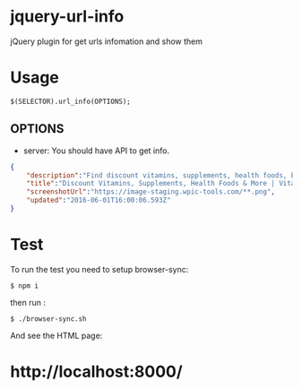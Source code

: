 # jquery-url-info
jQuery plugin for get urls infomation and show them

Usage
=====

    $(SELECTOR).url_info(OPTIONS);
	
OPTIONS
-------

* server:  You should have API to get info.

```json
{
    "description":"Find discount vitamins, supplements, health foods, beauty products & more! Vitacost.com is your place for health living & eating!",
    "title":"Discount Vitamins, Supplements, Health Foods & More | Vitacost",
    "screenshotUrl":"https://image-staging.wpic-tools.com/**.png",
    "updated":"2016-06-01T16:00:06.593Z"
}
```

Test
====

To run the test you need to setup browser-sync:

    $ npm i

then run :
    
    $ ./browser-sync.sh

And see the HTML page:

   http://localhost:8000/
=======

